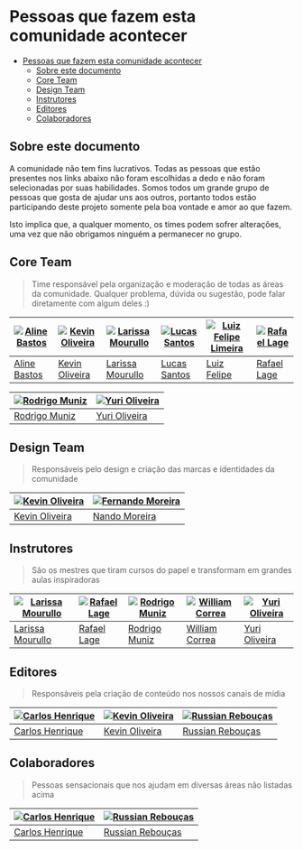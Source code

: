 # Pessoas que fazem esta comunidade acontecer

<!-- TOC -->

- [Pessoas que fazem esta comunidade acontecer](#pessoas-que-fazem-esta-comunidade-acontecer)
  - [Sobre este documento](#sobre-este-documento)
  - [Core Team](#core-team)
  - [Design Team](#design-team)
  - [Instrutores](#instrutores)
  - [Editores](#editores)
  - [Colaboradores](#colaboradores)

<!-- /TOC -->

## Sobre este documento

A comunidade não tem fins lucrativos. Todas as pessoas que estão presentes nos links abaixo não foram escolhidas a dedo e não foram selecionadas por suas habilidades. Somos todos um grande grupo de pessoas que gosta de ajudar uns aos outros, portanto todos estão participando deste projeto somente pela boa vontade e amor ao que fazem.

Isto implica que, a qualquer momento, os times podem sofrer alterações, uma vez que não obrigamos ninguém a permanecer no grupo.

## Core Team

> Time responsável pela organização e moderação de todas as áreas da comunidade. Qualquer problema, dúvida ou sugestão, pode falar diretamente com algum deles :)

[![Aline Bastos](https://github.com/alinebastos.png?size=100)](colaboradores/alinebastos.md) | [![Kevin Oliveira](https://github.com/kvnol.png?size=100)](colaboradores/kvnol.md) | [![Larissa Mourullo](https://github.com/larismourullo.png?size=100)](colaboradores/larismourullo.md) | [![Lucas Santos](https://github.com/khaosdoctor.png?size=100)](colaboradores/khaosdoctor.md) | [![Luiz Felipe Limeira](https://github.com/lflimeira.png?size=100)](colaboradores/lflimeira.md) | [![Rafael Lage](https://github.com/rlage.png?size=100)](colaboradores/rlage.md)|
--- | --- | --- | --- | --- | --- |
[Aline Bastos](https://github.com/alinebastos) | [Kevin Oliveira](https://github.com/kvnol) | [Larissa Mourullo](https://github.com/larismourullo) | [Lucas Santos](https://github.com/khaosdoctor) | [Luiz Felipe](https://github.com/lflimeira) | [Rafael Lage](https://github.com/rlage) | 

 [![Rodrigo Muniz](https://github.com/muniz95.png?size=100)](colaboradores/muniz95.md) | [![Yuri Oliveira](https://github.com/yuriploc.png?size=100)](colaboradores/yuriploc.md) |
 --- | --- |
 [Rodrigo Muniz](https://github.com/muniz95) | [Yuri Oliveira](https://github.com/yuriploc) |

## Design Team

> Responsáveis pelo design e criação das marcas e identidades da comunidade

[![Kevin Oliveira](https://github.com/kvnol.png?size=100)](colaboradores/kvnol.md) | [![Fernando Moreira](https://github.com/nandomoreirame.png?size=100)](colaboradores/nandomoreirame.md) |
--- | --- |
[Kevin Oliveira](https://github.com/kvnol) | [Nando Moreira](https://github.com/nandomoreirame) |

## Instrutores

> São os mestres que tiram cursos do papel e transformam em grandes aulas inspiradoras

[![Larissa Mourullo](https://github.com/larismourullo.png?size=100)](colaboradores/larismourullo.md) | [![Rafael Lage](https://github.com/rlage.png?size=100)](colaboradores/rlage.md) | [![Rodrigo Muniz](https://github.com/muniz95.png?size=100)](colaboradores/muniz95.md) | [![William Correa](https://github.com/wilcorrea.png?size=100)](colaboradores/wilcorrea.md) | [![Yuri Oliveira](https://github.com/yuriploc.png?size=100)](colaboradores/yuriploc.md) |
--- | --- | --- | --- | --- |
[Larissa Mourullo](https://github.com/larismourullo) | [Rafael Lage](https://github.com/rlage) | [Rodrigo Muniz](https://github.com/muniz95) | [William Correa](https://github.com/wilcorrea) | [Yuri Oliveira](https://github.com/yuriploc) |

## Editores

> Responsáveis pela criação de conteúdo nos nossos canais de mídia

[![Carlos Henrique](https://github.com/carloshenriqueribeiro.png?size=100)](colaboradores/carloshenriqueribeiro.md) | [![Kevin Oliveira](https://github.com/kvnol.png?size=100)](colaboradores/kvnol.md) | [![Russian Rebouças](https://github.com/russiann.png?size=100)](colaboradores/russiann.md) | 
--- | --- | --- |
[Carlos Henrique](https://github.com/carloshenriqueribeiro) | [Kevin Oliveira](https://github.com/kvnol) | [Russian Rebouças](https://github.com/russiann) |

## Colaboradores

> Pessoas sensacionais que nos ajudam em diversas áreas não listadas acima

[![Carlos Henrique](https://github.com/carloshenriqueribeiro.png?size=100)](colaboradores/carloshenriqueribeiro.md) | [![Russian Rebouças](https://github.com/russiann.png?size=100)](colaboradores/russiann.md) | 
--- | --- |
[Carlos Henrique](https://github.com/carloshenriqueribeiro) | [Russian Rebouças](https://github.com/russiann) |
